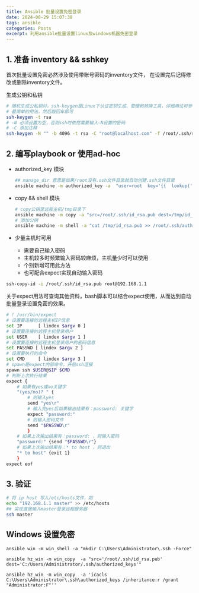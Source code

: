 ```yaml
---
title: Ansible 批量设置免密登录
date: 2024-08-29 15:07:38
tags: ansible
categories: Posts
excerpt: 利用ansible批量设置linux及windows机器免密登录
---
```


## 1. 准备 inventory && sshkey
  
  首次批量设置免密必然涉及使用带账号密码的inventory文件，
  在设置完后记得修改或删除inventory文件。

  生成公钥和私钥

  ```bash
  # 随机生成公私钥对，ssh-keygen是Linux下认证密钥生成、管理和转换工具，详细用法可参考其man文档
  # 最简单的用法，然后敲回车即可
  ssh-keygen -t rsa
  # -N 必须设置为空，否则ssh时依然需要输入-N设置的密码
  # -C 添加注释
  ssh-keygen -N "" -b 4096 -t rsa -C "root@localhost.com" -f /root/.ssh/root.rsa
  ```

## 2. 编写playbook or 使用ad-hoc

- authorized_key 模块
  
  ```bash
  ## manage_dir 意思是如果/root没有.ssh文件目录就自动创建.ssh文件目录
  ansible machine -m authorized_key -a  "user=root  key='{{  lookup('file', '/root/.ssh/id_rsa.pub')  }}'  path=/root/.ssh/authorized_keys  manage_dir=yes"
  ```

- copy && shell 模块
  
  ```bash
  # copy公钥至远程主机/tmp目录下
  ansible machine -m copy -a "src=/root/.ssh/id_rsa.pub dest=/tmp/id_rsa.pub"
  # 添加公钥
  ansible machine -m shell -a "cat /tmp/id_rsa.pub >> /root/.ssh/authorized_keys"
  ```

- 少量主机时可用
  - 需要自己输入密码
  - 主机较多时频繁输入密码较麻烦，主机量少时可以使用
  - 个别新增可用此方法
  - 也可配合expect实现自动输入密码

```bash
ssh-copy-id -i /root/.ssh/id_rsa.pub root@192.168.1.1
```

关于expect用法可查询其他资料，bash脚本可以结合expect使用，从而达到自动批量登录设置免密的效果。

```bash
# ! /usr/bin/expect
# 设置要连接的远程主机IP信息
set IP      [ lindex $argv 0 ]
# 设置要连接的远程主机登录用户
set USER    [ lindex $argv 1 ]
# 设置要连接的远程主机登录用户的密码信息
set PASSWD [ lindex $argv 2 ]
# 设置要执行的命令
set CMD     [ lindex $argv 3 ]
# spawn是expect内部命令，开启ssh连接
spawn ssh $USER@$IP $CMD
# 判断上次执行结果
expect {
    # 如果有yes或no关键字
    "(yes/no)? " {
        # 则输入yes
        send "yes\r"
        # 输入完yes后如果输出结果有：password: 关键字
        expect "password:"
        # 则输入密码文件
        send "$PASSWD\r"
        }
    # 如果上次输出结果有：password: ，则输入密码
    "password:" {send "$PASSWD\r"}
    # 如果上次输出结果有：* to host ，则退出
    "* to host" {exit 1}
    }
expect eof
```

## 3. 验证

```bash
# 将 ip host 写入/etc/hosts文件，如
echo "192.168.1.1 master" >> /etc/hosts
## 实现直接输入master登录远程服务器
ssh master 
```

## Windows 设置免密

```shell
ansible win -m win_shell -a "mkdir C:\Users\Administrator\.ssh -Force"

ansible hz_win -m win_copy  -a "src='/root/.ssh/id_rsa.pub' dest='C:/Users/Administrator/.ssh/authorized_keys'"

ansible hz_win -m win_copy  -a 'icacls C:\Users\Administrator\.ssh\authorized_keys /inheritance:r /grant "Administrator:F"''
```
